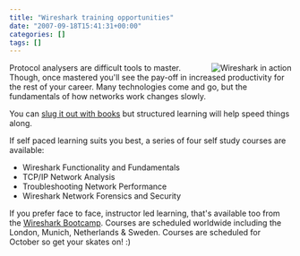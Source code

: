 ```yaml
---
title: "Wireshark training opportunities"
date: "2007-09-18T15:41:31+00:00"
categories: []
tags: []
---
```


<img src='http://techteapot.com/wp-content/uploads/2007/09/lostpkts-246x147.png' alt='Wireshark in action' align="right" />

Protocol analysers are difficult tools to master. Though, once mastered you'll see the pay-off in increased productivity for the rest of your career. Many technologies come and go, but the fundamentals of how networks work changes slowly.

You can <a href="http://techteapot.com/practical-packet-analysis-book/">slug it out with books</a> but structured learning will help speed things along.

If self paced learning suits you best, a series of four self study courses are available:

<ul>
	<li>Wireshark Functionality and Fundamentals</li>
	<li>TCP/IP Network Analysis</li>
	<li>Troubleshooting Network Performance</li>
	<li>Wireshark Network Forensics and Security</li>
</ul>

If you prefer face to face, instructor led learning, that's available too from the <a href="http://www.wiresharktraining.com/index.html">Wireshark Bootcamp</a>. Courses are scheduled worldwide including the London, Munich, Netherlands &amp; Sweden. Courses are scheduled for October so get your skates on! :)
